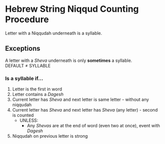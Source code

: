 # Hebrew String Niqqud Counting Procedure

Letter with a Niqqudah underneath is a syllable.

## Exceptions

A letter with a _Sheva_ underneath is only **sometimes** a syllable.  
DEFAULT ≠ SYLLABLE

### Is a syllable if...

1. Letter is the first in word
2. Letter contains a _Dagesh_
3. Current letter has _Sheva_ and next letter is same letter - without any niqqudah
4. Current letter has _Sheva_ and next letter has _Sheva_ (any letter) - second is counted
    - UNLESS:
        - Any _Shevas_ are at the end of word (even two at once), event with _Dagesh_
5. Niqqudah on previous letter is strong
